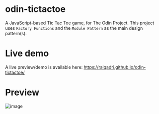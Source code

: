 # odin-tictactoe
A JavaScript-based Tic Tac Toe game, for The Odin Project. This project uses `Factory Functions` and the `Module Pattern` as the main design pattern(s).

# Live demo
A live preview/demo is available here: https://ralqadri.github.io/odin-tictactoe/

# Preview
![image](https://github.com/ralqadri/odin-tictactoe/assets/57430190/e9a28870-54d0-47ed-abd7-1d4686385966)
